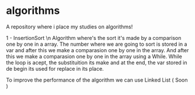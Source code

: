 # algorithms
A repository where i place my studies on algorithms! 


1 - InsertionSort \n
Algorithm where's the sort it's made by a comparison one by one in a array. 
The number where we are going to sort is stored in a var and after this we make a comparasion one by one in the array.
And after this we make a comparasion one by one in the array using a While. 
While the loop is acept, the substituition its make and at the end, the var stored in de begin its used for replace in its place.


To improve the performance of the algorithm we can use Linked List ( Soon )
